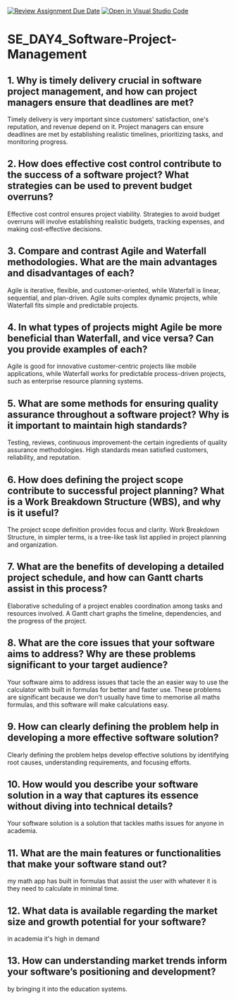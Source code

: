 [![Review Assignment Due Date](https://classroom.github.com/assets/deadline-readme-button-22041afd0340ce965d47ae6ef1cefeee28c7c493a6346c4f15d667ab976d596c.svg)](https://classroom.github.com/a/9pw6JKcu)
[![Open in Visual Studio Code](https://classroom.github.com/assets/open-in-vscode-2e0aaae1b6195c2367325f4f02e2d04e9abb55f0b24a779b69b11b9e10269abc.svg)](https://classroom.github.com/online_ide?assignment_repo_id=15799141&assignment_repo_type=AssignmentRepo)
# SE_DAY4_Software-Project-Management
## 1. Why is timely delivery crucial in software project management, and how can project managers ensure that deadlines are met?
Timely delivery is very important since customers' satisfaction, one's reputation, and revenue depend on it. Project managers can ensure deadlines are met by establishing realistic timelines, prioritizing tasks, and monitoring progress.
## 2. How does effective cost control contribute to the success of a software project? What strategies can be used to prevent budget overruns?
Effective cost control ensures project viability. Strategies to avoid budget overruns will involve establishing realistic budgets, tracking expenses, and making cost-effective decisions.
## 3. Compare and contrast Agile and Waterfall methodologies. What are the main advantages and disadvantages of each?
 Agile is iterative, flexible, and customer-oriented, while Waterfall is linear, sequential, and plan-driven. Agile suits complex dynamic projects, while Waterfall fits simple and predictable projects.
## 4. In what types of projects might Agile be more beneficial than Waterfall, and vice versa? Can you provide examples of each?
Agile is good for innovative customer-centric projects like mobile applications, while Waterfall works for predictable process-driven projects, such as enterprise resource planning systems.
## 5. What are some methods for ensuring quality assurance throughout a software project? Why is it important to maintain high standards?
Testing, reviews, continuous improvement-the certain ingredients of quality assurance methodologies. High standards mean satisfied customers, reliability, and reputation.
## 6. How does defining the project scope contribute to successful project planning? What is a Work Breakdown Structure (WBS), and why is it useful?
The project scope definition provides focus and clarity. Work Breakdown Structure, in simpler terms, is a tree-like task list applied in project planning and organization.
## 7. What are the benefits of developing a detailed project schedule, and how can Gantt charts assist in this process?
Elaborative scheduling of a project enables coordination among tasks and resources involved. A Gantt chart graphs the timeline, dependencies, and the progress of the project.
## 8. What are the core issues that your software aims to address? Why are these problems significant to your target audience?
Your software aims to address issues that tacle the an easier way to use the calculator with built in formulas for better and faster use. These problems are significant because we don't usually have time to memorise all maths formulas, and this software will make calculations easy.
## 9. How can clearly defining the problem help in developing a more effective software solution?
 Clearly defining the problem helps develop effective solutions by identifying root causes, understanding requirements, and focusing efforts.
## 10. How would you describe your software solution in a way that captures its essence without diving into technical details?
Your software solution is a solution that tackles maths issues for anyone in academia.
## 11. What are the main features or functionalities that make your software stand out?
my math app has built in formulas that assist the user with whatever it is they need to calculate in minimal time.
## 12. What data is available regarding the market size and growth potential for your software?
in academia it's high in demand
## 13. How can understanding market trends inform your software’s positioning and development?
by bringing it into the education systems.
